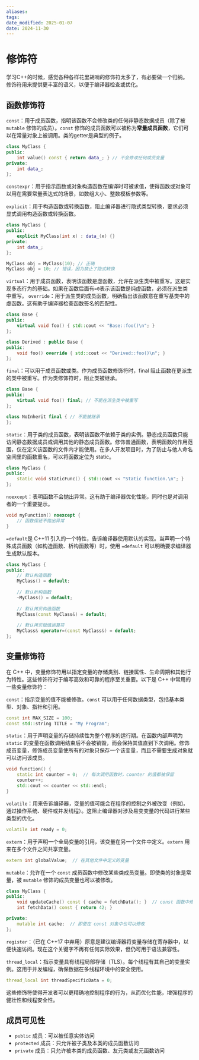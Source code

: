 ```yaml
---
aliases: 
tags: 
date_modified: 2025-01-07
date: 2024-11-30
---
```


# 修饰符

学习C++的时候，感觉各种各样花里胡哨的修饰符太多了，有必要做一个归纳。修饰符用来提供更丰富的语义，以便于编译器检查或优化。

## 函数修饰符

`const`：用于成员函数，指明该函数不会修改类的任何非静态数据成员（除了被 `mutable` 修饰的成员）。`const` 修饰的成员函数可以被称为**常量成员函数**，它们可以在常量对象上被调用。类的getter是典型的例子。

```cpp
class MyClass {
public:
    int value() const { return data_; } // 不会修改任何成员变量
private:
    int data_;
};
```

`constexpr`：用于指示函数或对象构造函数在编译时可被求值，使得函数或对象可以用在需要常量表达式的场景，如数组大小、整数模板参数等。

`explicit`：用于构造函数或转换函数，阻止编译器进行隐式类型转换，要求必须显式调用构造函数或转换函数。

```cpp
class MyClass {
public:
    explicit MyClass(int x) : data_(x) {}
private:
    int data_;
};

MyClass obj = MyClass(10); // 正确
MyClass obj = 10; // 错误，因为禁止了隐式转换
```

`virtual`：用于成员函数，表明该函数是虚函数，允许在派生类中被重写。这是实现多态行为的基础。如果在函数后面有`=0`表示该函数是纯虚函数，必须在派生类中重写。 `override`：用于派生类的成员函数，明确指出该函数意在重写基类中的虚函数。这有助于编译器检查函数签名的匹配性。

```cpp
class Base {
public:
    virtual void foo() { std::cout << "Base::foo()\n"; }
};

class Derived : public Base {
public:
    void foo() override { std::cout << "Derived::foo()\n"; }
};
```

`final`：可以用于成员函数或类。作为成员函数修饰符时，final 阻止函数在更派生的类中被重写。作为类修饰符时，阻止类被继承。

```cpp
class Base {
public:
    virtual void foo() final; // 不能在派生类中被重写
};

class NoInherit final { // 不能被继承
};
```

`static`：用于类的成员函数，表明该函数不依赖于类的实例。静态成员函数只能访问静态数据成员或调用其他的静态成员函数。修饰普通函数，表明函数的作用范围，仅在定义该函数的文件内才能使用。在多人开发项目时，为了防止与他人命名空间里的函数重名，可以将函数定位为 static。

```cpp
class MyClass {
public:
    static void staticFunc() { std::cout << "Static function.\n"; }
};
```

`noexcept`：表明函数不会抛出异常。这有助于编译器优化性能，同时也是对调用者的一个重要提示。

```cpp
void myFunction() noexcept {
    // 函数保证不抛出异常
}
```

`=default`是 C++11 引入的一个特性，告诉编译器使用默认的实现。当声明一个特殊成员函数（如构造函数、析构函数等）时，使用 `=default` 可以明确要求编译器生成默认版本。

```cpp
class MyClass {
public:
    // 默认构造函数
    MyClass() = default;
    
    // 默认析构函数
    ~MyClass() = default;
    
    // 默认拷贝构造函数
    MyClass(const MyClass&) = default;
    
    // 默认拷贝赋值运算符
    MyClass& operator=(const MyClass&) = default;
};
```

## 变量修饰符

在 C++ 中，变量修饰符用以指定变量的存储类别、链接属性、生命周期和其他行为特性。这些修饰符对于编写高效和可靠的程序至关重要。以下是 C++ 中常用的一些变量修饰符：

`const`：指示变量的值不能被修改。`const` 可以用于任何数据类型，包括基本类型、对象、指针和引用。

```cpp
const int MAX_SIZE = 100;
const std::string TITLE = "My Program";
```

`static`：用于声明变量的存储持续性为整个程序的运行期。在函数内部声明为 `static` 的变量在函数调用结束后不会被销毁，而会保持其值直到下次调用。修饰成员变量，修饰成员变量使所有的对象只保存一个该变量，而且不需要生成对象就可以访问该成员。

```cpp
void function() {
    static int counter = 0;  // 每次调用函数时，counter 的值都被保留
    counter++;
    std::cout << counter << std::endl;
}
```

`volatile`：用来告诉编译器，变量的值可能会在程序的控制之外被改变（例如，通过操作系统、硬件或并发线程）。这阻止编译器对涉及易变变量的代码进行某些类型的优化。

```cpp
volatile int ready = 0;
```

`extern`：用于声明一个全局变量的引用，该变量在另一个文件中定义。`extern` 用来在多个文件之间共享变量。

```cpp
extern int globalValue;  // 在其他文件中定义的变量
```

`mutable`：允许在一个 `const` 成员函数中修改某些类成员变量。即使类的对象是常量，被 `mutable` 修饰的成员变量也可以被修改。

```cpp
class MyClass {
public:
    void updateCache() const { cache = fetchData(); }  // const 函数中修改成员
    int fetchData() const { return 42; }

private:
    mutable int cache;  // 即使在 const 对象中也可以修改
};
```

`register`：（已在 C++17 中弃用）原意是建议编译器将变量存储在寄存器中，以便快速访问。现在这个关键字不再有任何实际效果，但仍可用于语法兼容性。

`thread_local`：指示变量具有线程局部存储（TLS）。每个线程有其自己的变量实例。这用于并发编程，确保数据在多线程环境中的安全使用。

```cpp
thread_local int threadSpecificData = 0;
```

这些修饰符使得开发者可以更精确地控制程序的行为，从而优化性能，增强程序的健壮性和线程安全性。

## 成员可见性

- `public` 成员：可以被任意实体访问
- `protected` 成员：只允许被子类及本类的成员函数访问
- `private` 成员：只允许被本类的成员函数、友元类或友元函数访问
